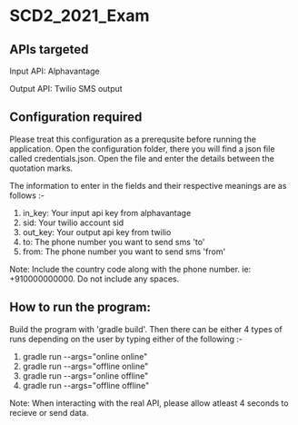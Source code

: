 # SCD2_2021_Exam

## APIs targeted

Input API: Alphavantage

Output API: Twilio SMS output

## Configuration required

Please treat this configuration as a prerequsite before running the application.
Open the configuration folder, there you will find a json file called
credentials.json. Open the file and enter the details between the quotation marks.

The information to enter in the fields and their respective meanings are as follows :-

1. in_key: Your input api key from alphavantage
2. sid: Your twilio account sid
3. out_key: Your output api key from twilio
4. to: The phone number you  want to send sms 'to'
5. from: The phone number you  want to send sms 'from'

Note: Include the country code along with the phone number. ie: +910000000000. Do not include any spaces.

## How to run the program:

Build the program with 'gradle build'. Then there can be either 4 types of runs depending 
on the user by typing either of the following :-

1. gradle run --args="online online"
2. gradle run --args="offline online"
3. gradle run --args="online offline"
4. gradle run --args="offline offline"

Note: When interacting with the real API, please allow atleast 4 seconds to recieve or send data.
